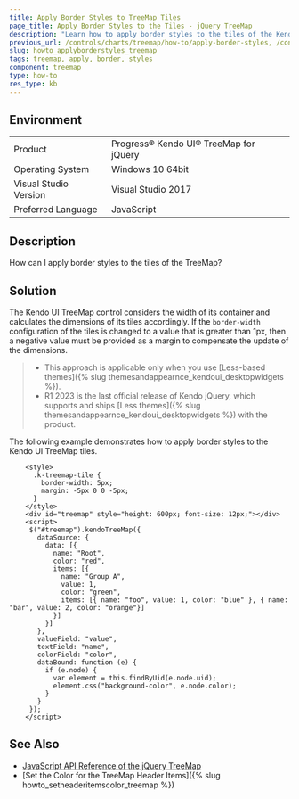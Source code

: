 ```yaml
---
title: Apply Border Styles to TreeMap Tiles
page_title: Apply Border Styles to the Tiles - jQuery TreeMap
description: "Learn how to apply border styles to the tiles of the Kendo UI for jQuery TreeMap control."
previous_url: /controls/charts/treemap/how-to/apply-border-styles, /controls/charts/how-to/appearance/apply-border-styles
slug: howto_applyborderstyles_treemap
tags: treemap, apply, border, styles
component: treemap
type: how-to
res_type: kb
---
```


## Environment

<table>
 <tr>
  <td>Product</td>
  <td>Progress® Kendo UI® TreeMap for jQuery</td>
 </tr>
 <tr>
  <td>Operating System</td>
  <td>Windows 10 64bit</td>
 </tr>
 <tr>
  <td>Visual Studio Version</td>
  <td>Visual Studio 2017</td>
 </tr>
 <tr>
  <td>Preferred Language</td>
  <td>JavaScript</td>
 </tr>
</table>

## Description

How can I apply border styles to the tiles of the TreeMap?

## Solution

The Kendo UI TreeMap control considers the width of its container and calculates the dimensions of its tiles accordingly. If the `border-width` configuration of the tiles is changed to a value that is greater than 1px, then a negative value must be provided as a margin to compensate the update of the dimensions.

> * This approach is applicable only when you use [Less-based themes]({% slug themesandappearnce_kendoui_desktopwidgets %}).
> * R1 2023 is the last official release of Kendo jQuery, which supports and ships [Less themes]({% slug themesandappearnce_kendoui_desktopwidgets %}) with the product.

The following example demonstrates how to apply border styles to the Kendo UI TreeMap tiles.

```dojo
    <style>
      .k-treemap-tile {
        border-width: 5px;
        margin: -5px 0 0 -5px;
      }
    </style>
    <div id="treemap" style="height: 600px; font-size: 12px;"></div>
    <script>
     $("#treemap").kendoTreeMap({
       dataSource: {
         data: [{
           name: "Root",
           color: "red",
           items: [{
             name: "Group A",
             value: 1,
             color: "green",
             items: [{ name: "foo", value: 1, color: "blue" }, { name: "bar", value: 2, color: "orange"}]
           }]
         }]
       },
       valueField: "value",
       textField: "name",
       colorField: "color",
       dataBound: function (e) {
         if (e.node) {
           var element = this.findByUid(e.node.uid);
           element.css("background-color", e.node.color);
         }
       }
     });
    </script>
```

## See Also

* [JavaScript API Reference of the jQuery TreeMap](/api/javascript/dataviz/ui/treemap)
* [Set the Color for the TreeMap Header Items]({% slug howto_setheaderitemscolor_treemap %})
